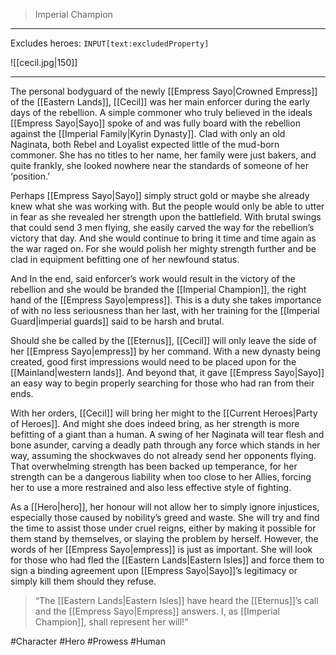 >Imperial Champion
---

Excludes heroes: `INPUT[text:excludedProperty]`

![[cecil.jpg|150]]

---
The personal bodyguard of the newly [[Empress Sayo|Crowned Empress]] of the [[Eastern Lands]], [[Cecil]] was her main enforcer during the early days of the rebellion. A simple commoner who truly believed in the ideals [[Empress Sayo|Sayo]] spoke of and was fully board with the rebellion against the [[Imperial Family|Kyrin Dynasty]]. Clad with only an old Naginata, both Rebel and Loyalist expected little of the mud-born commoner. She has no titles to her name, her family were just bakers, and quite frankly, she looked nowhere near the standards of someone of her ‘position.’

Perhaps [[Empress Sayo|Sayo]] simply struct gold or maybe she already knew what she was working with. But the people would only be able to utter in fear as she revealed her strength upon the battlefield. With brutal swings that could send 3 men flying, she easily carved the way for the rebellion’s victory that day. And she would continue to bring it time and time again as the war raged on. For she would polish her mighty strength further and be clad in equipment befitting one of her newfound status.

And In the end, said enforcer’s work would result in the victory of the rebellion and she would be branded the [[Imperial Champion]], the right hand of the [[Empress Sayo|empress]]. This is a duty she takes importance of with no less seriousness than her last, with her training for the [[Imperial Guard|imperial guards]] said to be harsh and brutal.

Should she be called by the [[Eternus]], [[Cecil]] will only leave the side of her [[Empress Sayo|empress]] by her command. With a new dynasty being created, good first impressions would need to be placed upon for the [[Mainland|western lands]]. And beyond that, it gave [[Empress Sayo|Sayo]] an easy way to begin properly searching for those who had ran from their ends.

With her orders, [[Cecil]] will bring her might to the [[Current Heroes|Party of Heroes]]. And might she does indeed bring, as her strength is more befitting of a giant than a human. A swing of her Naginata will tear flesh and bone asunder, carving a deadly path through any force which stands in her way, assuming the shockwaves do not already send her opponents flying. That overwhelming strength has been backed up temperance, for her strength can be a dangerous liability when too close to her Allies, forcing her to use a more restrained and also less effective style of fighting.

As a [[Hero|hero]], her honour will not allow her to simply ignore injustices, especially those caused by nobility’s greed and waste. She will try and find the time to assist those under cruel reigns, either by making it possible for them stand by themselves, or slaying the problem by herself. However, the words of her [[Empress Sayo|empress]] is just as important. She will look for those who had fled the [[Eastern Lands|Eastern Isles]] and force them to sign a binding agreement upon [[Empress Sayo|Sayo]]’s legitimacy or simply kill them should they refuse.

>“The [[Eastern Lands|Eastern Isles]] have heard the [[Eternus]]’s call and the [[Empress Sayo|Empress]] answers. I, as [[Imperial Champion]], shall represent her will!”

#Character #Hero #Prowess #Human